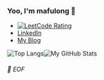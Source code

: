 ### Yoo, I'm mafulong 👋 
- [![LeetCode Rating](https://cp-logo.vercel.app/leetcode/mafulong)](https://leetcode-cn.com/u/mafulong/) 
- [LinkedIn](https://www.linkedin.com/in/fulong-ma-a8b12b147/) 
- [My Blog](https://mafulong.github.io) 

![Top Langs](https://github-readme-stats.vercel.app/api/top-langs/?username=lucifer1004&layout=compact)![My GitHub Stats](https://github-readme-stats.vercel.app/api?username=mafulong&theme=vue&show_icons=true)

###### 💾 EOF



